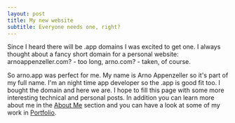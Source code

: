 ```yaml
---
layout: post
title: My new website
subtitle: Everyone needs one, right?
---
```


Since I heard there will be .app domains I was excited to get one. I always thought about a fancy short domain for a personal website: arnoappenzeller.com? - too long, arno.com? - taken, of course.


So arno.app was perfect for me. My name is Arno Appenzeller so it's part of my full name. I'm an night time app developer so the .app is good fit too.
I bought the domain and here we are. I hope to fill this page with some more interesting technical and personal posts. In addition you can learn more about me in the [About Me](https://arno.app/aboutme/) section and you can have a look at some of my work in [Portfolio](https://arno.app/portfolio/).